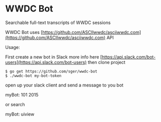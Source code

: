 # WWDC Bot

Searchable full-text transcripts of WWDC sessions

WWDC Bot uses [https://github.com/ASCIIwwdc/asciiwwdc.com](https://github.com/ASCIIwwdc/asciiwwdc.com) API

Usage:

First create a new bot in Slack more info here [https://api.slack.com/bot-users](https://api.slack.com/bot-users) then clone project

```
$ go get https://github.com/sger/wwdc-bot
$ ./wwdc-bot my-bot-token
```
open up your slack client and send a message to you bot 

myBot: 101 2015 

or search

myBot: uiview



